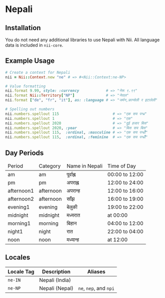 <!-- This file has been generated. Source: languages/_template.md.erb -->

# Nepali

## Installation

You do not need any additional libraries to use Nepali with Nii.
All language data is included in `nii-core`.

## Example Usage

``` ruby
# Create a context for Nepali
nii = Nii::Context.new "ne" # => #<Nii::Context:ne-NP>

# Value formatting
nii.format 9.99, style: :currency            # => "नेरू ९.९९"
nii.format Nii::Territory["NP"]              # => "नेपाल"
nii.format ["de", "fr", "it"], as: :language # => "जर्मन,फ्रान्सेली र इटालेली"

# Spelling out numbers
nii.numbers.spellout 115                        # => "एक सय पन्ध्र"
nii.numbers.spellout 1                          # => "एक"
nii.numbers.spellout 2020                       # => "दुई हजार बिस"
nii.numbers.spellout 2020, :year                # => "बिस सय बिस"
nii.numbers.spellout 115,  :ordinal, :masculine # => "एक सय पन्ध्रौँ"
nii.numbers.spellout 115,  :ordinal, :feminine  # => "एक सय पन्ध्रौँ"
```

## Day Periods


<table>
  <thead>
    <tr>
      <td>Period</td>
      <td>Category</td>
      <td>Name in Nepali</td>
      <td>Time of Day</td>
    </tr>
  </thead>
  <tbody>
    <tr>
      <td>am</td>
      <td>am</td>
      <td>पूर्वाह्न</td>
      <td>00:00 to 12:00</td>
    </tr>
    <tr>
      <td>pm</td>
      <td>pm</td>
      <td>अपराह्न</td>
      <td>12:00 to 24:00</td>
    </tr>
    <tr>
      <td>afternoon1</td>
      <td>afternoon</td>
      <td>अपरान्ह</td>
      <td>12:00 to 16:00</td>
    </tr>
    <tr>
      <td>afternoon2</td>
      <td>afternoon</td>
      <td>साँझ</td>
      <td>16:00 to 19:00</td>
    </tr>
    <tr>
      <td>evening1</td>
      <td>evening</td>
      <td>बेलुकी</td>
      <td>19:00 to 22:00</td>
    </tr>
    <tr>
      <td>midnight</td>
      <td>midnight</td>
      <td>मध्यरात</td>
      <td>at 00:00</td>
    </tr>
    <tr>
      <td>morning1</td>
      <td>morning</td>
      <td>बिहान</td>
      <td>04:00 to 12:00</td>
    </tr>
    <tr>
      <td>night1</td>
      <td>night</td>
      <td>रात</td>
      <td>22:00 to 04:00</td>
    </tr>
    <tr>
      <td>noon</td>
      <td>noon</td>
      <td>मध्यान्ह</td>
      <td>at 12:00</td>
    </tr>
  </tbody>
</table>



## Locales

<table>
  <thead>
    <tr>
      <th>Locale Tag</th>
      <th>Description</th>
      <th>Aliases</th>
    </tr>
  </thead>
  <tbody>
    <tr>
      <td><code>ne-IN</code></td>
      <td>Nepali (India)</td>
      <td></td>
    </tr>
    <tr>
      <td><code>ne-NP</code></td>
      <td>Nepali (Nepal)</td>
      <td><code>ne</code>, <code>nep</code>, and <code>npi</code></td>
    </tr>
  </tbody>
</table>

